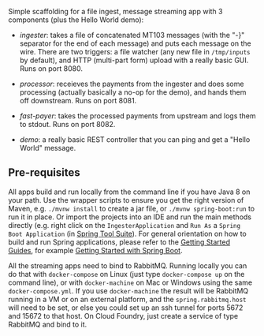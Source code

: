 Simple scaffolding for a file ingest, message streaming app with 3
components (plus the Hello World demo):

* _ingester_: takes a file of concatenated MT103 messages (with the
  "-}" separator for the end of each message) and puts each message on
  the wire. There are two triggers: a file watcher (any new file in
  `/tmp/inputs` by default), and HTTP (multi-part form) upload with a
  really basic GUI. Runs on port 8080.

* _processor_: receieves the payments from the ingester and does some
  processing (actually basically a no-op for the demo), and hands them
  off downstream. Runs on port 8081.

* _fast-payer_: takes the processed payments from upstream and logs
  them to stdout. Runs on port 8082.

* _demo_: a really basic REST controller that you can ping and get a
  "Hello World" message.

## Pre-requisites

All apps build and run locally from the command line if you have Java
8 on your path. Use the wrapper scripts to ensure you get the right
version of Maven, e.g. `./mvnw install` to create a jar file, or
`./mvnw spring-boot:run` to run it in place. Or import the projects
into an IDE and run the main methods directly (e.g. right click on the
`IngesterApplication` and `Run As` a `Spring Boot Application` (in
[Spring Tool Suite](https://spring.io/tools)). For general orientation
on how to build and run Spring applications, please refer to the
[Getting Started Guides](https://spring.io/guides), for example
[Getting Started with Spring Boot](https://spring.io/guides/gs/spring-boot/).

All the streaming apps need to bind to RabbitMQ. Running locally you
can do that with `docker-compose` on Linux (just type `docker-compose
up` on the command line), or with `docker-machine` on Mac or Windows
using the same `docker-compose.yml`. If you use `docker-machine` the
result will be RabbitMQ running in a VM or on an external platform,
and the `spring.rabbitmq.host` will need to be set, or else you could
set up an ssh tunnel for ports 5672 and 15672 to that host. On Cloud
Foundry, just create a service of type RabbitMQ and bind to it.
